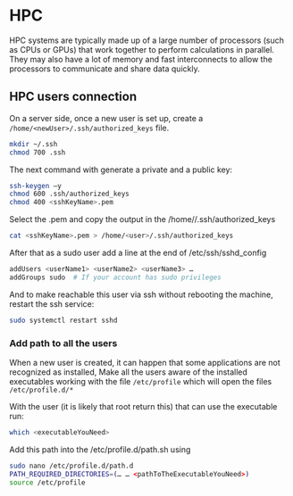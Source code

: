 # HPC

HPC systems are typically made up of a large number of processors (such as CPUs or GPUs) that work together 
to perform calculations in parallel. They may also have a lot of memory and fast interconnects to allow the 
processors to communicate and share data quickly.

## HPC users connection
On a server side, once a new user is set up, create a
```/home/<newUser>/.ssh/authorized_keys``` file.

``` sh 
mkdir ~/.ssh
chmod 700 .ssh
```

The next command with generate a private and a public key:

```sh
ssh-keygen –y
chmod 600 .ssh/authorized_keys
chmod 400 <sshKeyName>.pem
```

Select the <sshKeyName>.pem and copy the output in the
/home/<user>/.ssh/authorized_keys

```sh
cat <sshKeyName>.pem > /home/<user>/.ssh/authorized_keys
```

After that as a sudo user add a line at the end of /etc/ssh/sshd_config

```sh
addUsers <userName1> <userName2> <userName3> …
addGroups sudo  # If your account has sudo privileges
```

And to make reachable this user via ssh without rebooting the machine, restart the ssh service:
``` sh
sudo systemctl restart sshd
```

### Add path to all the users

When a new user is created, it can happen that some
applications are not recognized as installed, Make all the users aware
of the installed executables working with the file ```/etc/profile``` which
will open the files ```/etc/profile.d/*```

With the user (it is likely that root return this) that can use the
executable run:

```sh
which <executableYouNeed>
```
Add this path into the /etc/profile.d/path.sh using

```sh
sudo nano /etc/profile.d/path.d 
PATH_REQUIRED_DIRECTORIES=(… … <pathToTheExecutableYouNeed>)
source /etc/profile
```

<!--  Script to show the footer   -->
<html>
<script
    src="https://code.jquery.com/jquery-3.3.1.js"
    integrity="sha256-2Kok7MbOyxpgUVvAk/HJ2jigOSYS2auK4Pfzbm7uH60="
    crossorigin="anonymous">
</script>
<script>
$(function(){
  $("#footer").load("../footers/footer.html");
});
</script>
<body>
<div id="footer"></div>
</body>
</html>
